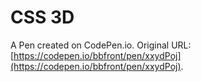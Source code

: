 # CSS 3D

A Pen created on CodePen.io. Original URL: [https://codepen.io/bbfront/pen/xxydPoj](https://codepen.io/bbfront/pen/xxydPoj).

